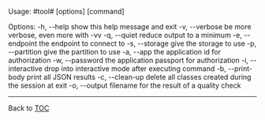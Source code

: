 Usage: #tool# [options] [command]

Options:
   -h, --help             show this help message and exit
   -v, --verbose          be more verbose, even more with -vv
   -q, --quiet            reduce output to a minimum
   -e, --endpoint <url>   the endpoint to connect to
   -s, --storage <loc>    give the storage to use
   -p, --partition <num>  give the partition to use
   -a, --app <id>         the application id for authorization
   -w, --password <pw>    the application passport for authorization
   -i, --interactive      drop into interactive mode after executing command
   -b, --print-body       print all JSON results
   -c, --clean-up         delete all classes created during the session at exit
   -o, --output <file>    filename for the result of a quality check

---

Back to [TOC](./toc.md)